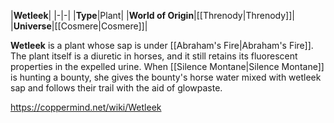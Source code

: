 |**Wetleek**|
|-|-|
|**Type**|Plant|
|**World of Origin**|[[Threnody\|Threnody]]|
|**Universe**|[[Cosmere\|Cosmere]]|

**Wetleek** is a plant whose sap is  under [[Abraham's Fire\|Abraham's Fire]].
The plant itself is a diuretic in horses, and it still retains its fluorescent properties in the expelled urine. When [[Silence Montane\|Silence Montane]] is hunting a bounty, she gives the bounty's horse water mixed with wetleek sap and follows their trail with the aid of glowpaste.



https://coppermind.net/wiki/Wetleek